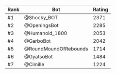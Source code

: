 Rank|Bot|Rating
---|---|---
#1|@Shocky_BOT|2371
#2|@OpeningsBot|2285
#3|@Humanoid_1800|2053
#4|@GarboBot|2042
#5|@RoundMoundOfRebounds|1714
#6|@GyatsoBot|1484
#7|@Cimille|1224

